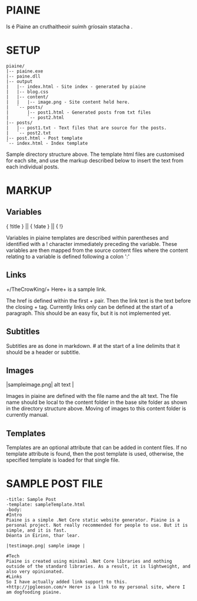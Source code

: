 ﻿# PIAINE

Is é Piaine an cruthaitheoir suímh gríosain statacha .

# SETUP
```
piaine/
|-- piaine.exe
|-- paine.dll
|-- output
|   |-- index.html - Site index - generated by piaine
|   |-- blog.css
|	|-- content/
|	|	|-- image.png - Site content held here.
|   `-- posts/
|       |-- post1.html - Generated posts from txt files
|       `-- post2.html
|-- posts/
|   |-- post1.txt - Text files that are source for the posts.
|   `-- post2.txt
|-- post.html - Post template
`-- index.html - Index template
```

Sample directory structure above.
The template html files are customised for each site, and use the markup described below to insert the text from each individual posts.

# MARKUP
## Variables
{ !title } || { !date } || { !}

Variables in piaine templates are described within parentheses and identified with a ! character immediately preceding the variable. These variables are then mapped from the source content files where the content relating to a variable is defined following a colon ':'

## Links
+/TheCrowKing/+ Here+ is a sample link.

The href is defined within the first + pair. Then the link text is the text before the closing + tag. Currently links only can be defined at the start of a paragraph. This should be an easy fix, but it is not implemented yet.

## Subtitles
Subtitles are as done in markdown. # at the start of a line delimits that it should be a header or subtitle.

## Images
|sampleimage.png| alt text |

Images in piaine are defined with the file name and the alt text. The file name should be local to the content folder in the base site folder as shown in the directory structure above.
Moving of images to this content folder is currently manual.

## Templates

Templates are an optional attribute that can be added in content files. If no template attribute is found, then the post template is used, otherwise, the specified template is loaded for that single file.

# SAMPLE POST FILE
```
-title: Sample Post
-template: sampleTemplate.html
-body:
#Intro
Piaine is a simple .Net Core static website generator. Piaine is a personal project. Not really recommended for people to use. But it is simple, and it is fast.
Déanta in Éirinn, thar lear.

|testimage.png| sample image |

#Tech
Piaine is created using minimal .Net Core libraries and nothing outside of the standard libraries. As a result, it is lightweight, and also very opinionated.
#Links
So I have actually added link support to this.
+http://jpgleeson.com/+ Here+ is a link to my personal site, where I am dogfooding piaine.
```